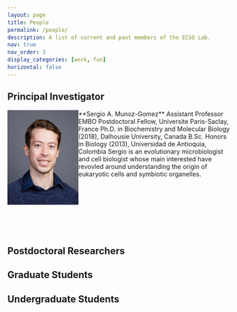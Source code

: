 ```yaml
---
layout: page
title: People
permalink: /people/
description: A list of current and past members of the ECSO Lab.
nav: true
nav_order: 3
display_categories: [work, fun]
horizontal: false
---
```


## Principal Investigator

<img align="left" src="/assets/img/profile_pic.jpg" width="160"> 
**Sergio A. Munoz-Gomez**  
Assistant Professor  
EMBO Postdoctoral Fellow, Universite Paris-Saclay, France  
Ph.D. in Biochemistry and Molecular Biology (2018), Dalhousie University, Canada  
B.Sc. Honors in Biology (2013), Universidad de Antioquia, Colombia  
Sergio is an evolutionary microbiologist and cell biologist whose main interested have revovled around understanding the origin of eukaryotic cells and symbiotic organelles.  
  
<p>&nbsp;</p>
<p>&nbsp;</p>
<p>&nbsp;</p>
<p>&nbsp;</p>

## Postdoctoral Researchers

## Graduate Students

## Undergraduate Students

